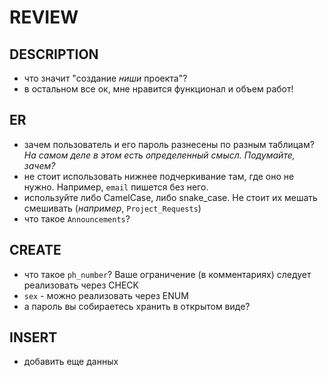 REVIEW
======

DESCRIPTION
-----------
- что значит "создание *ниши* проекта"?
- в остальном все ок, мне нравится функционал и объем работ!

ER
--
- зачем пользователь и его пароль разнесены по разным таблицам? *На самом деле в этом есть определенный смысл. Подумайте, зачем?*
- не стоит использовать нижнее подчеркивание там, где оно не нужно. Например, `email` пишется без него.
- используйте либо CamelCase, либо snake_case. Не стоит их мешать смешивать (*например*, `Project_Requests`)
- что такое `Announcements`?

CREATE
------
- что такое `ph_number`? Ваше ограничение (в комментариях) следует реализовать через CHECK
- `sex` - можно реализовать через ENUM
- а пароль вы собираетесь хранить в открытом виде?


INSERT
------
- добавить еще данных